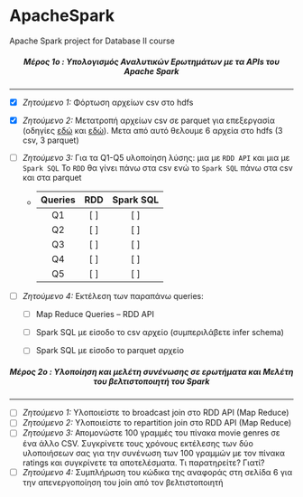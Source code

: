 # ApacheSpark
Apache Spark project for Database II course 





<h5 style="text-align:center">Μέρος 1ο : Υπολογισμός Αναλυτικών Ερωτημάτων με τα APIs του Apache Spark</h5>

---





- [x] *Ζητούμενο 1:* Φόρτωση αρχείων csv στο hdfs

- [x] *Ζητούμενο 2:* Μετατροπή αρχείων csv σε parquet για επεξεργασία (οδηγίες [εδώ](https://parquet.apache.org/) και [εδώ](https://spark.apache.org/docs/2.4.4/sql-programming-guide.html#parquet-files)). Μετα από αυτό θελουμε 6 αρχεία στο hdfs (3 csv, 3 parquet)

- [ ] *Ζητούμενο 3:* Για τα Q1-Q5 υλοποίηση λύσης: μια με `RDD API` και μια με `Spark SQL` Το `RDD` θα γίνει πάνω στα csv ενώ το `Spark SQL` πάνω στα csv και στα parquet 

  - | Queries | RDD  | Spark SQL |
    | :-----: | :--: | :-------: |
    |   Q1    | [ ]  |    [ ]    |
    |   Q2    | [ ]  |    [ ]    |
    |   Q3    | [ ]  |    [ ]    |
    |   Q4    | [ ]  |    [ ]    |
    |   Q5    | [ ]  |    [ ]    |

- [ ] *Ζητούμενο 4:* Εκτέλεση των παραπάνω queries:

  - [ ] Map Reduce Queries – RDD API
  - [ ] Spark SQL με είσοδο το csv αρχείο (συμπεριλάβετε infer schema)
  - [ ] Spark SQL με είσοδο το parquet αρχείο







<h5 style="text-align:center">Μέρος 2ο : Υλοποίηση και μελέτη συνένωσης σε ερωτήματα και Μελέτη του βελτιστοποιητή του Spark</h5>

---





- [ ] *Ζητούμενο 1:* Υλοποιείστε το broadcast join στο RDD API (Map Reduce)
- [ ] *Ζητούμενο 2:* Υλοποιείστε το repartition join στο RDD API (Map Reduce)
- [ ] *Ζητούμενο 3:* Απομονώστε 100 γραμμές του πίνακα movie genres σε ένα άλλο CSV. Συγκρίνετε τους χρόνους εκτέλεσης των δύο υλοποιήσεων σας για την συνένωση των 100 γραμμών με τον πίνακα ratings και συγκρίνετε τα αποτελέσματα. Τι παρατηρείτε? Γιατί?
- [ ] *Ζητούμενο 4:* Συμπλήρωση του κώδικα της αναφοράς στη σελίδα 6 για την απενεργοποίηση του join από τον βελτιστοποιητή 
